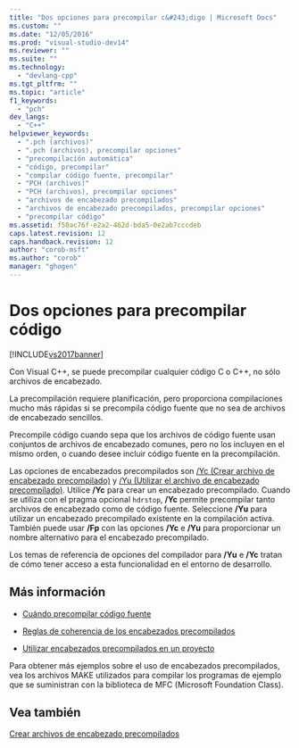 ```yaml
---
title: "Dos opciones para precompilar c&#243;digo | Microsoft Docs"
ms.custom: ""
ms.date: "12/05/2016"
ms.prod: "visual-studio-dev14"
ms.reviewer: ""
ms.suite: ""
ms.technology: 
  - "devlang-cpp"
ms.tgt_pltfrm: ""
ms.topic: "article"
f1_keywords: 
  - "pch"
dev_langs: 
  - "C++"
helpviewer_keywords: 
  - ".pch (archivos)"
  - ".pch (archivos), precompilar opciones"
  - "precompilación automática"
  - "código, precompilar"
  - "compilar código fuente, precompilar"
  - "PCH (archivos)"
  - "PCH (archivos), precompilar opciones"
  - "archivos de encabezado precompilados"
  - "archivos de encabezado precompilados, precompilar opciones"
  - "precompilar código"
ms.assetid: f50ac76f-e2a2-462d-bda5-0e2ab7cccdeb
caps.latest.revision: 12
caps.handback.revision: 12
author: "corob-msft"
ms.author: "corob"
manager: "ghogen"
---
```

# Dos opciones para precompilar c&#243;digo
[!INCLUDE[vs2017banner](../../assembler/inline/includes/vs2017banner.md)]

Con Visual C\+\+, se puede precompilar cualquier código C o C\+\+, no sólo archivos de encabezado.  
  
 La precompilación requiere planificación, pero proporciona compilaciones mucho más rápidas si se precompila código fuente que no sea de archivos de encabezado sencillos.  
  
 Precompile código cuando sepa que los archivos de código fuente usan conjuntos de archivos de encabezado comunes, pero no los incluyen en el mismo orden, o cuando desee incluir código fuente en la precompilación.  
  
 Las opciones de encabezados precompilados son [\/Yc \(Crear archivo de encabezado precompilado\)](../../build/reference/yc-create-precompiled-header-file.md) y [\/Yu \(Utilizar el archivo de encabezado precompilado\)](../../build/reference/yu-use-precompiled-header-file.md).  Utilice **\/Yc** para crear un encabezado precompilado.  Cuando se utiliza con el pragma opcional `hdrstop`, **\/Yc** permite precompilar tanto archivos de encabezado como de código fuente.  Seleccione **\/Yu** para utilizar un encabezado precompilado existente en la compilación activa.  También puede usar **\/Fp** con las opciones **\/Yc** e **\/Yu** para proporcionar un nombre alternativo para el encabezado precompilado.  
  
 Los temas de referencia de opciones del compilador para **\/Yu** e **\/Yc** tratan de cómo tener acceso a esta funcionalidad en el entorno de desarrollo.  
  
## Más información  
  
-   [Cuándo precompilar código fuente](../../build/reference/when-to-precompile-source-code.md)  
  
-   [Reglas de coherencia de los encabezados precompilados](../../build/reference/precompiled-header-consistency-rules.md)  
  
-   [Utilizar encabezados precompilados en un proyecto](../../build/reference/using-precompiled-headers-in-a-project.md)  
  
 Para obtener más ejemplos sobre el uso de encabezados precompilados, vea los archivos MAKE utilizados para compilar los programas de ejemplo que se suministran con la biblioteca de MFC \(Microsoft Foundation Class\).  
  
## Vea también  
 [Crear archivos de encabezado precompilados](../../build/reference/creating-precompiled-header-files.md)